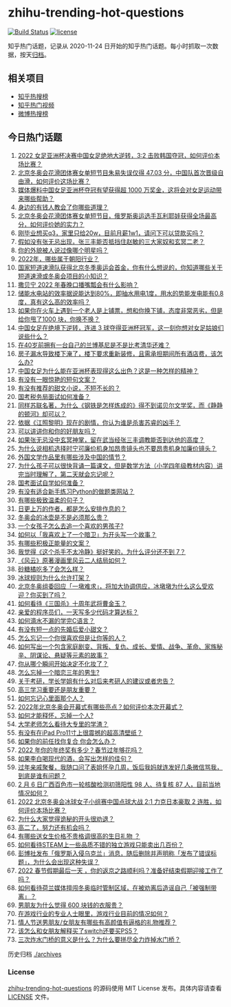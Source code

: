 # zhihu-trending-hot-questions

[![Build Status](https://github.com/justjavac/zhihu-trending-hot-questions/workflows/ci/badge.svg?branch=master)](https://github.com/justjavac/zhihu-trending-hot-questions/actions)
[![license](https://img.shields.io/github/license/justjavac/zhihu-trending-hot-questions)](https://github.com/justjavac/zhihu-trending-hot-questions/blob/master/LICENSE)

知乎热门话题，记录从 2020-11-24 日开始的知乎热门话题。每小时抓取一次数据，按天[归档](./archives)。

## 相关项目

- [知乎热搜榜](https://github.com/justjavac/zhihu-trending-top-search)
- [知乎热门视频](https://github.com/justjavac/zhihu-trending-hot-video)
- [微博热搜榜](https://github.com/justjavac/weibo-trending-hot-search)

## 今日热门话题

<!-- BEGIN -->
<!-- 最后更新时间 Mon Feb 07 2022 08:17:56 GMT+0800 (China Standard Time) -->

1. [2022 女足亚洲杯决赛中国女足绝地大逆转，3:2 击败韩国夺冠，如何评价本场比赛？](https://www.zhihu.com/question/515048261)
1. [北京冬奥会花滑团体赛女单短节目朱易失误仅得 47.03 分，中国队首次晋级自由滑，如何评价这场比赛？](https://www.zhihu.com/question/514984201)
1. [媒体爆料中国女足亚洲杯夺冠有望获得超 1000 万奖金，这将会对女足运动带来哪些帮助？](https://www.zhihu.com/question/515081138)
1. [身边的有钱人教会了你哪些道理？](https://www.zhihu.com/question/430653175)
1. [北京冬奥会花滑团体赛女单短节目，俄罗斯奥运选手瓦利耶娃获得全场最高分，如何评价她的实力？](https://www.zhihu.com/question/515000205)
1. [刚毕业想买q3，家里只给20w，目前月薪1w1，请问下可以贷款买吗？](https://www.zhihu.com/question/514660967)
1. [假如没有张无忌出现，张三丰能否抵挡住赵敏的三大家奴和玄冥二老？](https://www.zhihu.com/question/513346062)
1. [你的外貌被人说过像哪个明星吗？](https://www.zhihu.com/question/367145594)
1. [2022年，哪些属于朝阳行业？](https://www.zhihu.com/question/510510758)
1. [国家短道速滑队获得北京冬季奥运会首金，你有什么想说的，你知道哪些关于短道速滑或冬奥会项目的小知识？](https://www.zhihu.com/question/514923975)
1. [撒贝宁 2022 年春晚口播嘴瓢会有什么影响？](https://www.zhihu.com/question/514309993)
1. [储能水电站的效率据说能达到80%，即抽水用电1度，用水的势能发电能有0.8度，真有这么高的效率吗？](https://www.zhihu.com/question/511712117)
1. [如果你在火车上遇到一个老人是上铺票，想和你换下铺，态度非常恶劣，但是给你甩了1000 块，你换不换？](https://www.zhihu.com/question/508813224)
1. [中国女足在绝境下逆转，连进 3 球夺得亚洲杯冠军，这一刻你想对女足姑娘们说些什么？](https://www.zhihu.com/question/515065472)
1. [在40岁前拥有一台自己的兰博基尼是不是比考清华还难？](https://www.zhihu.com/question/292582765)
1. [房子漏水导致楼下淹了，楼下要求重新装修，且需承担期间所有酒店费，该怎么办?](https://www.zhihu.com/question/514482431)
1. [中国女足为什么能在亚洲杯表现得这么出色？这是一种怎样的精神？](https://www.zhihu.com/question/515063369)
1. [有没有一眼惊艳的短句文案？](https://www.zhihu.com/question/507763968)
1. [有没有推荐的甜文小说，不短不长的？](https://www.zhihu.com/question/501527913)
1. [国考税务局面试如何准备？](https://www.zhihu.com/question/375776296)
1. [同样苏联名著，为什么《钢铁是怎样炼成的》得不到诺贝尔文学奖，而《静静的顿河》却可以？](https://www.zhihu.com/question/514512554)
1. [依据《江照黎明》现在的剧情，你认为谁是杀害苏睿的凶手？](https://www.zhihu.com/question/513898358)
1. [可以讲讲你和你的好朋友吗？](https://www.zhihu.com/question/513665080)
1. [如果张无忌没中玄冥神掌，留在武当经张三丰调教能否到达他的高度？](https://www.zhihu.com/question/318607818)
1. [为什么说相机选择时宁可廉价机身加昂贵镜头也不要昂贵机身加廉价镜头？](https://www.zhihu.com/question/462384215)
1. [外国文学作品里有哪些涉及中国的情节？](https://www.zhihu.com/question/265285452)
1. [为什么孩子可以很快背诵一篇课文，但是数学方法（小学四年级教材内容）讲完当时理解了，第二天就会忘记呢？](https://www.zhihu.com/question/456931156)
1. [国考面试自学如何准备？](https://www.zhihu.com/question/266361023)
1. [有没有适合新手练习Python的做题类网站？](https://www.zhihu.com/question/442492817)
1. [有哪些极致温柔的句子？](https://www.zhihu.com/question/514571147)
1. [日更上万的作者，都是怎么安排作息的？](https://www.zhihu.com/question/510864313)
1. [冬奥会的冰壶是不是必须那么贵？](https://www.zhihu.com/question/514959116)
1. [一个女孩子怎么去追一个喜欢的男孩子?](https://www.zhihu.com/question/506230208)
1. [如何以「我喜欢上了一个暗卫」为开头写一个故事？](https://www.zhihu.com/question/432004366)
1. [有哪些积极正能量的文案？](https://www.zhihu.com/question/506982191)
1. [我觉得《这个杀手不太冷静》挺好笑的，为什么评分还不到 7？](https://www.zhihu.com/question/514611371)
1. [《风云》原著漫画里风云二人结局如何？](https://www.zhihu.com/question/22512020)
1. [砂糖橘吃多了会怎么样？](https://www.zhihu.com/question/513535465)
1. [冰球规则为什么允许打架？](https://www.zhihu.com/question/24847394)
1. [北京冬奥组委回应「一墩难求」，将加大协调供应，冰墩墩为什么这么受欢迎？你买到了吗？](https://www.zhihu.com/question/515008036)
1. [如何看待《三国杀》十周年武将曹金玉？](https://www.zhihu.com/question/514750779)
1. [亲爱的程序员们，一天写多少代码才算达标？](https://www.zhihu.com/question/513956684)
1. [如何滴水不漏的学完C语言？](https://www.zhihu.com/question/509091873)
1. [有没有短一点的先婚后爱小甜文？](https://www.zhihu.com/question/425137776)
1. [怎么忘记一个你很喜欢但是让你等的人？](https://www.zhihu.com/question/513919326)
1. [如何写出一个包含家庭剧变、背叛、复仇、成长、爱情、战争、革命、家族秘辛、阴谋论、悬疑等元素的故事？](https://www.zhihu.com/question/514868296)
1. [你从哪个瞬间开始决定不化妆了？](https://www.zhihu.com/question/295940870)
1. [怎么忘掉一个暗恋三年的男生?](https://www.zhihu.com/question/513240213)
1. [关于考研，学长学姐有什么对后来考研人的建议或者忠告？](https://www.zhihu.com/question/29023850)
1. [高三学习重要还是朋友重要？](https://www.zhihu.com/question/514441318)
1. [如何忘记心里面那个人？](https://www.zhihu.com/question/514363885)
1. [2022年北京冬奥会开幕式有哪些亮点？如何评价本次开幕式？](https://www.zhihu.com/question/514717407)
1. [如何才能释怀，忘掉一个人?](https://www.zhihu.com/question/512890780)
1. [大学老师怎么看待大专里的学渣？](https://www.zhihu.com/question/512078192)
1. [有没有在iPad Pro11寸上很震撼的超高清壁纸？](https://www.zhihu.com/question/377532096)
1. [如果你的前任找你复合 你会怎么办？](https://www.zhihu.com/question/513220931)
1. [2022 年你的年终奖有多少？春节过年够花吗？](https://www.zhihu.com/question/513943687)
1. [如果李白喝现代的酒，会写出怎样的佳句？](https://www.zhihu.com/question/442712408)
1. [过年亲戚聚餐，我随口问了表姐怀孕几周，饭后我妈就连发好几条微信骂我，到底是谁有问题？](https://www.zhihu.com/question/514633604)
1. [2 月 6 日广西百色市一轮核酸检测初筛阳性 98 人、待复核 87 人，目前当地情况如何？](https://www.zhihu.com/question/514990506)
1. [2022 北京冬奥会冰球女子小组赛中国点球大战 2:1 力克日本豪取 2 连胜，如何评价本场比赛？](https://www.zhihu.com/question/515030618)
1. [为什么大家觉得诡秘的开头很劝退？](https://www.zhihu.com/question/513540359)
1. [高二了，努力还有机会吗？](https://www.zhihu.com/question/514999622)
1. [有哪些送女生价格不贵格调很高的生日礼物 ？](https://www.zhihu.com/question/277831030)
1. [如何看待STEAM上一些品质不错的独立游戏只能卖出几百份？](https://www.zhihu.com/question/61368271)
1. [彭博社发布「俄罗斯入侵乌克兰」消息，随后删除并声明称「发布了错误标题」，为什么会出现这种失误？](https://www.zhihu.com/question/514884283)
1. [2022 春节假期最后一天 ，你的返京之路顺利吗？准备好结束假期迎接工作了吗？](https://www.zhihu.com/question/514996749)
1. [如何看待荷兰媒体擅闯冬奥临时管制区域，在被劝离后造谣自己「被强制带离」？](https://www.zhihu.com/question/514866644)
1. [男朋友为什么觉得 600 块钱的衣服贵？](https://www.zhihu.com/question/513964315)
1. [在游戏行业的专业人士眼里，游戏行业目前的情况如何？](https://www.zhihu.com/question/339348237)
1. [情人节送男朋友/女朋友有哪些有高颜值有逼格的礼物推荐？](https://www.zhihu.com/question/266039496)
1. [该怎么和女朋友解释买了switch还要买PS5？](https://www.zhihu.com/question/510655358)
1. [三次炸水门桥的意义是什么？为什么要拼尽全力炸掉水门桥？](https://www.zhihu.com/question/514583120)

<!-- END -->

历史归档 [./archives](./archives)

### License

[zhihu-trending-hot-questions](https://github.com/justjavac/zhihu-trending-hot-questions)
的源码使用 MIT License 发布。具体内容请查看 [LICENSE](./LICENSE) 文件。

